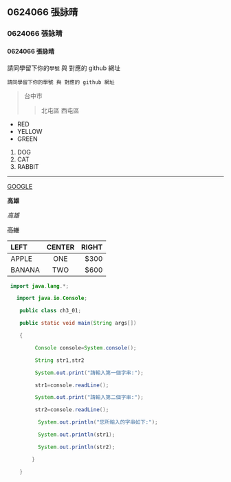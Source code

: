 ## 0624066 張詠晴

### 0624066 張詠晴

#### 0624066 張詠晴

請同學留下你的`學號` 與 對應的 github 網址

```
請同學留下你的學號 與 對應的 github 網址
```

>台中市
>>北屯區
>>西屯區

+ RED
+ YELLOW
+ GREEN

1. DOG
2. CAT
3. RABBIT

***

[GOOGLE](https://www.google.com.tw/)

**高雄**

*高雄*

~~高雄~~

|LEFT|CENTER|RIGHT|
|:---|:----:|---:|
|APPLE|ONE|$300|
|BANANA|TWO|$600|

```JAVA
 import java.lang.*;

   import java.io.Console;

    public class ch3_01;

    public static void main(String args[])

    {

         Console console=System.console();

         String str1,str2

         System.out.print("請輸入第一個字串:");

         str1=console.readLine();

         System.out.print("請輸入第二個字串:");

         str2=console.readLine();

          System.out.println("您所輸入的字串如下:");

          System.out.println(str1);

          System.out.println(str2);

        }

    }


